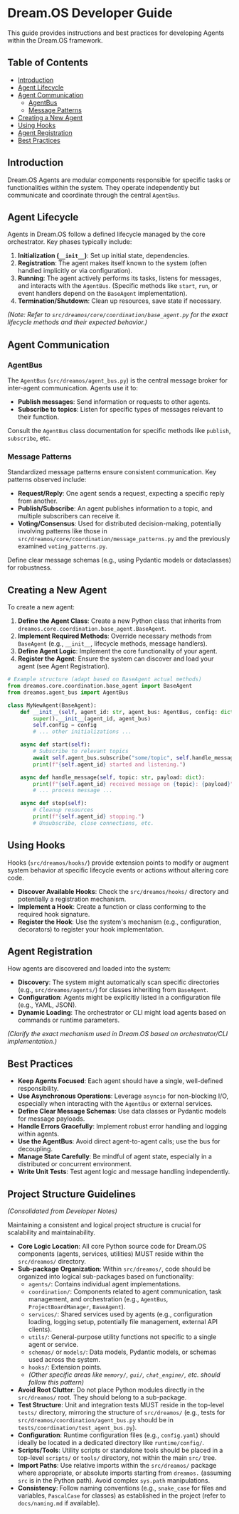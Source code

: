 # Dream.OS Developer Guide

This guide provides instructions and best practices for developing Agents within
the Dream.OS framework.

## Table of Contents

- [Introduction](#introduction)
- [Agent Lifecycle](#agent-lifecycle)
- [Agent Communication](#agent-communication)
  - [AgentBus](#agentbus)
  - [Message Patterns](#message-patterns)
- [Creating a New Agent](#creating-a-new-agent)
- [Using Hooks](#using-hooks)
- [Agent Registration](#agent-registration)
- [Best Practices](#best-practices)

## Introduction

Dream.OS Agents are modular components responsible for specific tasks or
functionalities within the system. They operate independently but communicate
and coordinate through the central `AgentBus`.

## Agent Lifecycle

Agents in Dream.OS follow a defined lifecycle managed by the core orchestrator.
Key phases typically include:

1.  **Initialization (`__init__`)**: Set up initial state, dependencies.
2.  **Registration**: The agent makes itself known to the system (often handled
    implicitly or via configuration).
3.  **Running**: The agent actively performs its tasks, listens for messages,
    and interacts with the `AgentBus`. (Specific methods like `start`, `run`, or
    event handlers depend on the `BaseAgent` implementation).
4.  **Termination/Shutdown**: Clean up resources, save state if necessary.

_(Note: Refer to `src/dreamos/core/coordination/base_agent.py` for the exact
lifecycle methods and their expected behavior.)_

## Agent Communication

### AgentBus

The `AgentBus` (`src/dreamos/agent_bus.py`) is the central message broker for
inter-agent communication. Agents use it to:

- **Publish messages**: Send information or requests to other agents.
- **Subscribe to topics**: Listen for specific types of messages relevant to
  their function.

Consult the `AgentBus` class documentation for specific methods like `publish`,
`subscribe`, etc.

### Message Patterns

Standardized message patterns ensure consistent communication. Key patterns
observed include:

- **Request/Reply**: One agent sends a request, expecting a specific reply from
  another.
- **Publish/Subscribe**: An agent publishes information to a topic, and multiple
  subscribers can receive it.
- **Voting/Consensus**: Used for distributed decision-making, potentially
  involving patterns like those in
  `src/dreamos/core/coordination/message_patterns.py` and the previously
  examined `voting_patterns.py`.

Define clear message schemas (e.g., using Pydantic models or dataclasses) for
robustness.

## Creating a New Agent

To create a new agent:

1.  **Define the Agent Class**: Create a new Python class that inherits from
    `dreamos.core.coordination.base_agent.BaseAgent`.
2.  **Implement Required Methods**: Override necessary methods from `BaseAgent`
    (e.g., `__init__`, lifecycle methods, message handlers).
3.  **Define Agent Logic**: Implement the core functionality of your agent.
4.  **Register the Agent**: Ensure the system can discover and load your agent
    (see Agent Registration).

```python
# Example structure (adapt based on BaseAgent actual methods)
from dreamos.core.coordination.base_agent import BaseAgent
from dreamos.agent_bus import AgentBus

class MyNewAgent(BaseAgent):
    def __init__(self, agent_id: str, agent_bus: AgentBus, config: dict):
        super().__init__(agent_id, agent_bus)
        self.config = config
        # ... other initializations ...

    async def start(self):
        # Subscribe to relevant topics
        await self.agent_bus.subscribe("some/topic", self.handle_message)
        print(f"{self.agent_id} started and listening.")

    async def handle_message(self, topic: str, payload: dict):
        print(f"{self.agent_id} received message on {topic}: {payload}")
        # ... process message ...

    async def stop(self):
        # Cleanup resources
        print(f"{self.agent_id} stopping.")
        # Unsubscribe, close connections, etc.
```

## Using Hooks

Hooks (`src/dreamos/hooks/`) provide extension points to modify or augment
system behavior at specific lifecycle events or actions without altering core
code.

- **Discover Available Hooks**: Check the `src/dreamos/hooks/` directory and
  potentially a registration mechanism.
- **Implement a Hook**: Create a function or class conforming to the required
  hook signature.
- **Register the Hook**: Use the system's mechanism (e.g., configuration,
  decorators) to register your hook implementation.

## Agent Registration

How agents are discovered and loaded into the system:

- **Discovery**: The system might automatically scan specific directories (e.g.,
  `src/dreamos/agents/`) for classes inheriting from `BaseAgent`.
- **Configuration**: Agents might be explicitly listed in a configuration file
  (e.g., YAML, JSON).
- **Dynamic Loading**: The orchestrator or CLI might load agents based on
  commands or runtime parameters.

_(Clarify the exact mechanism used in Dream.OS based on orchestrator/CLI
implementation.)_

## Best Practices

- **Keep Agents Focused**: Each agent should have a single, well-defined
  responsibility.
- **Use Asynchronous Operations**: Leverage `asyncio` for non-blocking I/O,
  especially when interacting with the `AgentBus` or external services.
- **Define Clear Message Schemas**: Use data classes or Pydantic models for
  message payloads.
- **Handle Errors Gracefully**: Implement robust error handling and logging
  within agents.
- **Use the AgentBus**: Avoid direct agent-to-agent calls; use the bus for
  decoupling.
- **Manage State Carefully**: Be mindful of agent state, especially in a
  distributed or concurrent environment.
- **Write Unit Tests**: Test agent logic and message handling independently.

## Project Structure Guidelines

*(Consolidated from Developer Notes)*

Maintaining a consistent and logical project structure is crucial for scalability and maintainability.

- **Core Logic Location**: All core Python source code for Dream.OS components (agents, services, utilities) MUST reside within the `src/dreamos/` directory.
- **Sub-package Organization**: Within `src/dreamos/`, code should be organized into logical sub-packages based on functionality:
    - `agents/`: Contains individual agent implementations.
    - `coordination/`: Components related to agent communication, task management, and orchestration (e.g., `AgentBus`, `ProjectBoardManager`, `BaseAgent`).
    - `services/`: Shared services used by agents (e.g., configuration loading, logging setup, potentially file management, external API clients).
    - `utils/`: General-purpose utility functions not specific to a single agent or service.
    - `schemas/` or `models/`: Data models, Pydantic models, or schemas used across the system.
    - `hooks/`: Extension points.
    - *(Other specific areas like `memory/`, `gui/`, `chat_engine/`, etc. should follow this pattern)*
- **Avoid Root Clutter**: Do not place Python modules directly in the `src/dreamos/` root. They should belong to a sub-package.
- **Test Structure**: Unit and integration tests MUST reside in the top-level `tests/` directory, mirroring the structure of `src/dreamos/` (e.g., tests for `src/dreamos/coordination/agent_bus.py` should be in `tests/coordination/test_agent_bus.py`).
- **Configuration**: Runtime configuration files (e.g., `config.yaml`) should ideally be located in a dedicated directory like `runtime/config/`.
- **Scripts/Tools**: Utility scripts or standalone tools should be placed in a top-level `scripts/` or `tools/` directory, not within the main `src/` tree.
- **Import Paths**: Use relative imports within the `src/dreamos/` package where appropriate, or absolute imports starting from `dreamos.` (assuming `src` is in the Python path). Avoid complex `sys.path` manipulations.
- **Consistency**: Follow naming conventions (e.g., `snake_case` for files and variables, `PascalCase` for classes) as established in the project (refer to `docs/naming.md` if available).
